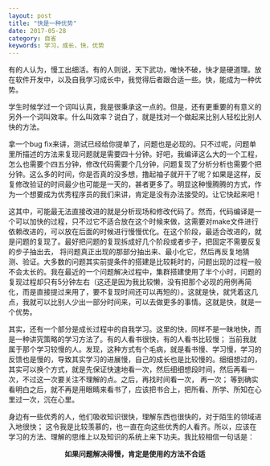 ```yaml
---
layout: post
title: "快是一种优势"
date: 2017-05-28
category: 自省
keywords: 学习，成长，快，优势
---
```


有的人认为，慢工出细活。有的人则说，天下武功，唯快不破，快才是硬道理。放在软件开发中，以及自我学习成长中，我觉得后者跟合适一些。快，能成为一种优势。
 
学生时候学过一个词叫认真，我是很秉承这一点的。但是，还有更重要的有意义的另外一个词叫效率。什么叫效率？说白了，就是找对一个做起来比别人轻松比别人快的方法。 

拿一个bug fix来讲，测试已经给你提单了，问题也是必现的。只不过呢，问题单里所描述的方法来复现问题就是需要四十分钟。好吧，我编译这么大的一个工程，怎么也需要个四五分钟，修改代码需要个几分钟，问题复现了分析分析也需要个把分钟。这么多的时间，你是否真的没多想，撸起袖子就开干了呢？如果是这样，反复修改验证的时间最少也可能是一天的，甚者更多了。明显这种慢腾腾的方式，作为一个想要成为优秀程序员的我们来讲，肯定是没有办法接受的。让它快起来吧！

这其中，可能最无法直接改进的就是分析现场和修改代码了。然而，代码编译是一个可以加快的过程，只不过它不适合放在这个时候来做，这需要对make文件进行依赖改进的，可以放在后面的时候进行慢慢优化。在这个阶段，最适合改进的，就是问题的复现了。最好把问题的复现拆成好几个阶段或者步子，把固定不需要反复的步子抽出去， 将问题真正出现的那部分抽出来、最小化它，然后再反复地猜测、验证。大多数的问题其实前提条件的搭建是比较耗时的，问题出现的过程一般不会太长的。我在最近的一个问题解决过程中，集群搭建使用了半个小时，问题的复现过程却只有5分钟左右（这还是因为我比较懒，没有把那个必现的用例再简化，而是直接提过来用了，要不复现时间还可以再短的）。这就是快，就凭着这几点，我就可以比别人少出一部分时间来，可以去做更多的事情。这就是快，就是一个优势。

其实，还有一个部分是成长过程中的自我学习。这里的快，同样不是一昧地快，而是一种讲究策略的学习方法了。有的人看书很快，有的人看书比较慢； 当前我就属于那个学习较慢的人。发现，这种方式有个毛病，就是看书慢、学习慢，学习的反馈也是慢的，导致其实学习的进展慢，自己的成长也是比较慢的。细细想过的，其实可以换个方式，就是先保证快速地看一次，然后细细想段时间，然后再看一次，不过这一次要关注不理解的点。之后，再找时间看一次， 再一次； 等到确实看明白之后，就不再是用眼睛来看书了，应该把书合上，把所看、所学、所知在心里过一次，沉在心里。

身边有一些优秀的人，他们吸收知识很快，理解东西也很快的，对于陌生的领域进入地很快； 这令我是比较羡慕的，也一直在向这些优秀的人看齐。所以，应该在学习的方法、理解的思维上以及知识的系统上来下功夫。我比较相信一句话是：

**<center> 如果问题解决得慢，肯定是使用的方法不合适 </center>**

